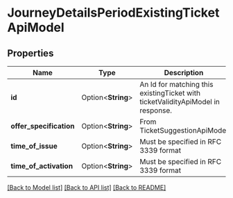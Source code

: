 # JourneyDetailsPeriodExistingTicketApiModel

## Properties

Name | Type | Description | Notes
------------ | ------------- | ------------- | -------------
**id** | Option<**String**> | An Id for matching this existingTicket with ticketValidityApiModel in response. | [optional]
**offer_specification** | Option<**String**> | From TicketSuggestionApiModel | [optional]
**time_of_issue** | Option<**String**> | Must be specified in RFC 3339 format | [optional]
**time_of_activation** | Option<**String**> | Must be specified in RFC 3339 format | [optional]

[[Back to Model list]](../README.md#documentation-for-models) [[Back to API list]](../README.md#documentation-for-api-endpoints) [[Back to README]](../README.md)


